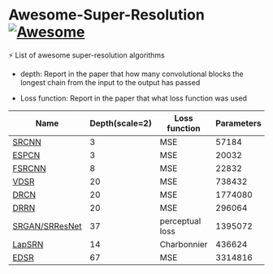 # Awesome-Super-Resolution [![Awesome](https://cdn.rawgit.com/sindresorhus/awesome/d7305f38d29fed78fa85652e3a63e154dd8e8829/media/badge.svg)](https://github.com/sindresorhus/awesome)

⚡️ List of awesome super-resolution algorithms

- depth: Report in the paper that how many convolutional blocks the longest chain from the input to the output has passed 

- Loss function: Report in the paper that what loss function was used


| Name  | Depth(scale=2) | Loss function | Parameters |
| ---- | -- | ------ | --- |
| [SRCNN](https://arxiv.org/abs/1501.00092)  | 3 | MSE | 57184 |
| [ESPCN](https://arxiv.org/abs/1609.05158)  | 3 | MSE | 20032 |
| [FSRCNN](https://arxiv.org/abs/1608.00367)  | 8 | MSE | 22832 |
| [VDSR](https://arxiv.org/abs/1511.04587)  | 20 | MSE | 738432 |
| [DRCN](https://arxiv.org/abs/1511.04491)  | 20  | MSE | 1774080 |
| [DRRN](http://cvlab.cse.msu.edu/pdfs/Tai_Yang_Liu_CVPR2017.pdf) | 20 | MSE | 296064 |
| [SRGAN/SRResNet](https://arxiv.org/abs/1609.04802)  | 37 | perceptual loss | 1395072 |
| [LapSRN](https://arxiv.org/abs/1710.01992)  | 14 |  Charbonnier | 436624 |
| [EDSR](https://arxiv.org/abs/1707.02921)  | 67 | MSE | 3314816 |